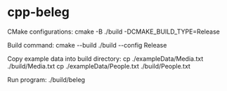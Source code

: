 # cpp-beleg
CMake configurations:
cmake -B ./build -DCMAKE_BUILD_TYPE=Release

Build command:
cmake --build ./build --config Release

Copy example data into build directory:
cp ./exampleData/Media.txt ./build/Media.txt
cp ./exampleData/People.txt ./build/People.txt

Run program:
./build/beleg
